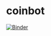 # coinbot
[![Binder](https://mybinder.org/badge_logo.svg)](https://mybinder.org/v2/gh/pickysticks/coinbot.git/master)
